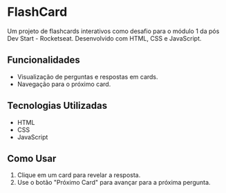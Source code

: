 # FlashCard

Um projeto de flashcards interativos como desafio para o módulo 1 da pós Dev Start - Rocketseat. Desenvolvido com HTML, CSS e JavaScript.

## Funcionalidades

- Visualização de perguntas e respostas em cards.
- Navegação para o próximo card.

## Tecnologias Utilizadas

- HTML
- CSS
- JavaScript

## Como Usar
1. Clique em um card para revelar a resposta.
2. Use o botão "Próximo Card" para avançar para a próxima pergunta.
